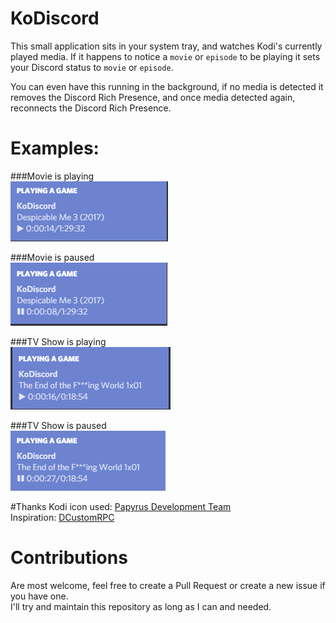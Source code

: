 # KoDiscord
This small application sits in your system tray, and watches Kodi's currently played media.
If it happens to notice a `movie` or `episode` to be playing it sets your Discord status to `movie` or `episode`.

You can even have this running in the background, if no media is detected it removes the Discord Rich Presence, and once media detected again, reconnects the Discord Rich Presence.

# Examples:  
###Movie is playing  
![While playing](example_images/playing.png)

###Movie is paused  
![While paused](example_images/paused.png)

###TV Show is playing  
![While playing](example_images/show_playing.png)

###TV Show is paused  
![While paused](example_images/show_paused.png)


#Thanks
Kodi icon used: [Papyrus Development Team](https://github.com/PapirusDevelopmentTeam)  
Inspiration: [DCustomRPC](https://github.com/JakeMakesStuff/DCustomRPC)

# Contributions
Are most welcome, feel free to create a Pull Request or create a new issue if you have one.  
I'll try and maintain this repository as long as I can and needed.